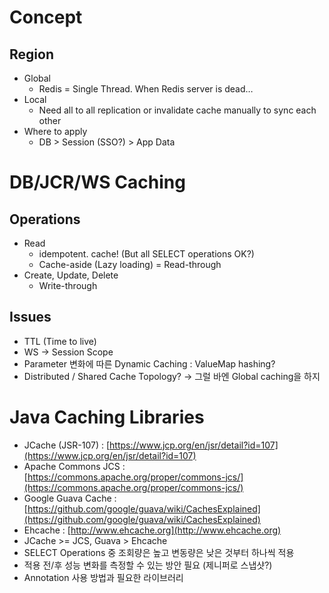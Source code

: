 # Concept

## Region

- Global
    - Redis = Single Thread. When Redis server is dead…
- Local
    - Need all to all replication or invalidate cache manually to sync each other
- Where to apply
    - DB > Session (SSO?) > App Data


# DB/JCR/WS Caching

## Operations

- Read
    - idempotent. cache! (But all SELECT operations OK?)
    - Cache-aside (Lazy loading) = Read-through
- Create, Update, Delete
    - Write-through

## Issues

- TTL (Time to live)
- WS → Session Scope
- Parameter 변화에 따른 Dynamic Caching : ValueMap hashing?
- Distributed / Shared Cache Topology? → 그럴 바엔 Global caching을 하지


# Java Caching Libraries

- JCache (JSR-107) : [https://www.jcp.org/en/jsr/detail?id=107](https://www.jcp.org/en/jsr/detail?id=107)
- Apache Commons JCS : [https://commons.apache.org/proper/commons-jcs/](https://commons.apache.org/proper/commons-jcs/)
- Google Guava Cache : [https://github.com/google/guava/wiki/CachesExplained](https://github.com/google/guava/wiki/CachesExplained)
- Ehcache : [http://www.ehcache.org](http://www.ehcache.org)
- JCache >= JCS, Guava > Ehcache
- SELECT Operations 중 조회량은 높고 변동량은 낮은 것부터 하나씩 적용
- 적용 전/후 성능 변화를 측정할 수 있는 방안 필요 (제니퍼로 스냅샷?)
- Annotation 사용 방법과 필요한 라이브러리
